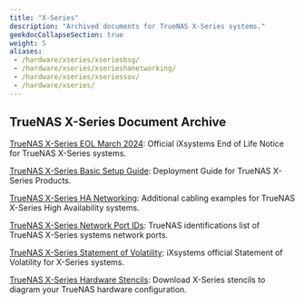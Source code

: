 ```yaml
---
title: "X-Series"
description: "Archived documents for TrueNAS X-Series systems."
geekdocCollapseSection: true
weight: 5
aliases:
 - /hardware/xseries/xseriesbsg/
 - /hardware/xseries/xserieshanetworking/
 - /hardware/xseries/xseriessov/
 - /hardware/xseries/
---
```


## TrueNAS X-Series Document Archive

<a href="https://www.truenas.com/docs/files/XSeriesEOL.pdf" download>TrueNAS X-Series EOL March 2024</a>: Official iXsystems End of Life Notice for TrueNAS X-Series systems.

<a href="https://www.truenas.com/docs/files/XSeriesBSG1.91.pdf" download>TrueNAS X-Series Basic Setup Guide</a>: Deployment Guide for TrueNAS X-Series Products.

<a href="https://www.truenas.com/docs/files/XSeriesHANetworking1.0.pdf" download>TrueNAS X-Series HA Networking</a>: Additional cabling examples for TrueNAS X-Series High Availability systems.

<a href="https://www.truenas.com/docs/files/XSeriesNetworkPortIDs.pdf" download>TrueNAS X-Series Network Port IDs</a>: TrueNAS identifications list of TrueNAS X-Series systems network ports.

<a href="https://www.truenas.com/docs/files/x-series-sov.pdf" download>TrueNAS X-Series Statement of Volatility</a>: iXsystems official Statement of Volatility for X-Series systems.

<a href="https://www.truenas.com/docs/files/truenasxmodels.vssx" download>TrueNAS X-Series Hardware Stencils</a>: Download X-Series stencils to diagram your TrueNAS hardware configuration.
